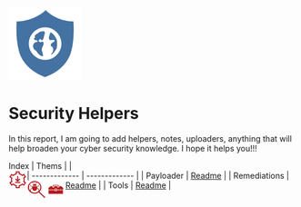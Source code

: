 ![Alt text](Earth-Shield.png?raw=true "Logo")
# Security Helpers

In this report, I am going to add helpers, notes, uploaders, anything that will help broaden your cyber security knowledge. I hope it helps you!!!

Index
| Thems |  |  
| ------------- | ------------- | 
| Payloader  | [Readme](PayLoaders/README.md)    <a href="url"><img src="https://github.com/jeffrycascate/Security-Helpers/blob/main/PayLoaders/PayLoader.png" align="left" height="32" idth="34" ></a> |
| Remediations  | [Readme](Remediations/README.md) <a href="url"><img src="https://github.com/jeffrycascate/Security-Helpers/blob/main/Remediations/Remediation.png" align="left" height="32" width="34" ></a> |
| Tools  | [Readme](Tools/README.md) <a href="url"><img src="https://github.com/jeffrycascate/Security-Helpers/blob/main/Tools/Toolbox.png" align="left" height="32" width="34" ></a> |
